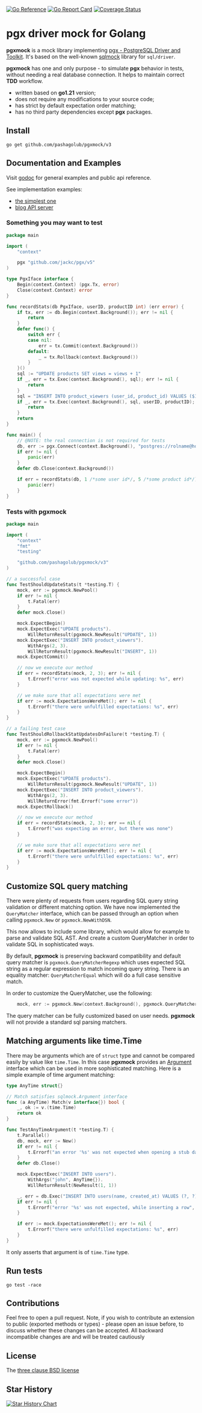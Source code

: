 [![Go Reference](https://pkg.go.dev/badge/github.com/pashagolub/pgxmock.svg)](https://pkg.go.dev/github.com/pashagolub/pgxmock)
[![Go Report Card](https://goreportcard.com/badge/github.com/pashagolub/pgxmock)](https://goreportcard.com/report/github.com/pashagolub/pgxmock)
[![Coverage Status](https://coveralls.io/repos/github/pashagolub/pgxmock/badge.svg?branch=master)](https://coveralls.io/github/pashagolub/pgxmock?branch=master)


# pgx driver mock for Golang

**pgxmock** is a mock library implementing [pgx - PostgreSQL Driver and Toolkit](https://github.com/jackc/pgx/). 
It's based on the well-known [sqlmock](https://github.com/DATA-DOG/go-sqlmock) library for `sql/driver`.

**pgxmock** has one and only purpose - to simulate **pgx** behavior in tests, without needing a real database connection. It helps to maintain correct **TDD** workflow.

- written based on **go1.21** version;
- does not require any modifications to your source code;
- has strict by default expectation order matching;
- has no third party dependencies except **pgx** packages.

## Install

    go get github.com/pashagolub/pgxmock/v3

## Documentation and Examples

Visit [godoc](http://pkg.go.dev/github.com/pashagolub/pgxmock/v3) for general examples and public api reference.

See implementation examples:

- [the simplest one](https://github.com/pashagolub/pgxmock/tree/master/examples/basic)
- [blog API server](https://github.com/pashagolub/pgxmock/tree/master/examples/blog)


### Something you may want to test

``` go
package main

import (
	"context"

	pgx "github.com/jackc/pgx/v5"
)

type PgxIface interface {
	Begin(context.Context) (pgx.Tx, error)
	Close(context.Context) error
}

func recordStats(db PgxIface, userID, productID int) (err error) {
	if tx, err := db.Begin(context.Background()); err != nil {
		return
	}
	defer func() {
		switch err {
		case nil:
			err = tx.Commit(context.Background())
		default:
			_ = tx.Rollback(context.Background())
		}
	}()
	sql := "UPDATE products SET views = views + 1"
	if _, err = tx.Exec(context.Background(), sql); err != nil {
		return
	}
	sql = "INSERT INTO product_viewers (user_id, product_id) VALUES ($1, $2)"
	if _, err = tx.Exec(context.Background(), sql, userID, productID); err != nil {
		return
	}
	return
}

func main() {
	// @NOTE: the real connection is not required for tests
	db, err := pgx.Connect(context.Background(), "postgres://rolname@hostname/dbname")
	if err != nil {
		panic(err)
	}
	defer db.Close(context.Background())

	if err = recordStats(db, 1 /*some user id*/, 5 /*some product id*/); err != nil {
		panic(err)
	}
}
```

### Tests with pgxmock

``` go
package main

import (
	"context"
	"fmt"
	"testing"

	"github.com/pashagolub/pgxmock/v3"
)

// a successful case
func TestShouldUpdateStats(t *testing.T) {
	mock, err := pgxmock.NewPool()
	if err != nil {
		t.Fatal(err)
	}
	defer mock.Close()

	mock.ExpectBegin()
	mock.ExpectExec("UPDATE products").
		WillReturnResult(pgxmock.NewResult("UPDATE", 1))
	mock.ExpectExec("INSERT INTO product_viewers").
		WithArgs(2, 3).
		WillReturnResult(pgxmock.NewResult("INSERT", 1))
	mock.ExpectCommit()

	// now we execute our method
	if err = recordStats(mock, 2, 3); err != nil {
		t.Errorf("error was not expected while updating: %s", err)
	}

	// we make sure that all expectations were met
	if err := mock.ExpectationsWereMet(); err != nil {
		t.Errorf("there were unfulfilled expectations: %s", err)
	}
}

// a failing test case
func TestShouldRollbackStatUpdatesOnFailure(t *testing.T) {
	mock, err := pgxmock.NewPool()
	if err != nil {
		t.Fatal(err)
	}
	defer mock.Close()

	mock.ExpectBegin()
	mock.ExpectExec("UPDATE products").
		WillReturnResult(pgxmock.NewResult("UPDATE", 1))
	mock.ExpectExec("INSERT INTO product_viewers").
		WithArgs(2, 3).
		WillReturnError(fmt.Errorf("some error"))
	mock.ExpectRollback()

	// now we execute our method
	if err = recordStats(mock, 2, 3); err == nil {
		t.Errorf("was expecting an error, but there was none")
	}

	// we make sure that all expectations were met
	if err := mock.ExpectationsWereMet(); err != nil {
		t.Errorf("there were unfulfilled expectations: %s", err)
	}
}
```

## Customize SQL query matching

There were plenty of requests from users regarding SQL query string validation or different matching option.
We have now implemented the `QueryMatcher` interface, which can be passed through an option when calling
`pgxmock.New` or `pgxmock.NewWithDSN`.

This now allows to include some library, which would allow for example to parse and validate SQL AST.
And create a custom QueryMatcher in order to validate SQL in sophisticated ways.

By default, **pgxmock** is preserving backward compatibility and default query matcher is `pgxmock.QueryMatcherRegexp`
which uses expected SQL string as a regular expression to match incoming query string. There is an equality matcher:
`QueryMatcherEqual` which will do a full case sensitive match.

In order to customize the QueryMatcher, use the following:

``` go
	mock, err := pgxmock.New(context.Background(), pgxmock.QueryMatcherOption(pgxmock.QueryMatcherEqual))
```

The query matcher can be fully customized based on user needs. **pgxmock** will not
provide a standard sql parsing matchers.

## Matching arguments like time.Time

There may be arguments which are of `struct` type and cannot be compared easily by value like `time.Time`. In this case
**pgxmock** provides an [Argument](https://pkg.go.dev/github.com/pashagolub/pgxmock/v3#Argument) interface which
can be used in more sophisticated matching. Here is a simple example of time argument matching:

``` go
type AnyTime struct{}

// Match satisfies sqlmock.Argument interface
func (a AnyTime) Match(v interface{}) bool {
	_, ok := v.(time.Time)
	return ok
}

func TestAnyTimeArgument(t *testing.T) {
	t.Parallel()
	db, mock, err := New()
	if err != nil {
		t.Errorf("an error '%s' was not expected when opening a stub database connection", err)
	}
	defer db.Close()

	mock.ExpectExec("INSERT INTO users").
		WithArgs("john", AnyTime{}).
		WillReturnResult(NewResult(1, 1))

	_, err = db.Exec("INSERT INTO users(name, created_at) VALUES (?, ?)", "john", time.Now())
	if err != nil {
		t.Errorf("error '%s' was not expected, while inserting a row", err)
	}

	if err := mock.ExpectationsWereMet(); err != nil {
		t.Errorf("there were unfulfilled expectations: %s", err)
	}
}
```

It only asserts that argument is of `time.Time` type.

## Run tests

    go test -race

## Contributions

Feel free to open a pull request. Note, if you wish to contribute an extension to public (exported methods or types) -
please open an issue before, to discuss whether these changes can be accepted. All backward incompatible changes are
and will be treated cautiously

## License

The [three clause BSD license](http://en.wikipedia.org/wiki/BSD_licenses)

## Star History

[![Star History Chart](https://api.star-history.com/svg?repos=pashagolub/pgxmock&type=Date)](https://star-history.com/#pashagolub/pgxmock&Date)

